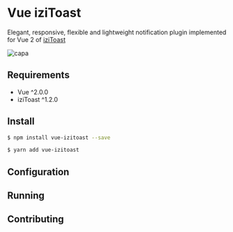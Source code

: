 # Vue iziToast

Elegant, responsive, flexible and lightweight notification plugin implemented for Vue 2 of [iziToast](https://github.com/dolce/iziToast)

![capa](http://i.imgur.com/NKk7Rxm.png)

## Requirements

- Vue ^2.0.0
- iziToast ^1.2.0

## Install
```sh
$ npm install vue-izitoast --save

$ yarn add vue-izitoast
```

## Configuration

## Running

## Contributing